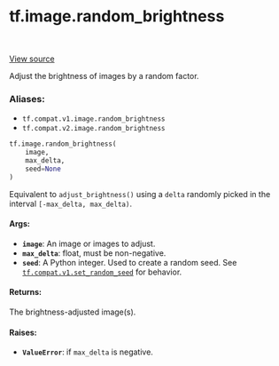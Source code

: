 <div itemscope itemtype="http://developers.google.com/ReferenceObject">
<meta itemprop="name" content="tf.image.random_brightness" />
<meta itemprop="path" content="Stable" />
</div>

# tf.image.random_brightness

<!-- Insert buttons -->

<table class="tfo-notebook-buttons tfo-api" align="left">
</table>

<a target="_blank" href="/code/stable/tensorflow/python/ops/image_ops_impl.py">View source</a>



<!-- Start diff -->
Adjust the brightness of images by a random factor.

### Aliases:

* `tf.compat.v1.image.random_brightness`
* `tf.compat.v2.image.random_brightness`


``` python
tf.image.random_brightness(
    image,
    max_delta,
    seed=None
)
```



<!-- Placeholder for "Used in" -->

Equivalent to `adjust_brightness()` using a `delta` randomly picked in the
interval `[-max_delta, max_delta)`.

#### Args:


* <b>`image`</b>: An image or images to adjust.
* <b>`max_delta`</b>: float, must be non-negative.
* <b>`seed`</b>: A Python integer. Used to create a random seed. See
  <a href="../../tf/compat/v1/set_random_seed.md"><code>tf.compat.v1.set_random_seed</code></a> for behavior.


#### Returns:

The brightness-adjusted image(s).



#### Raises:


* <b>`ValueError`</b>: if `max_delta` is negative.